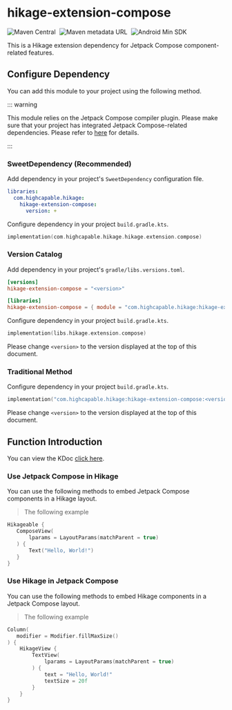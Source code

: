# hikage-extension-compose

![Maven Central](https://img.shields.io/maven-central/v/com.highcapable.hikage/hikage-extension-compose?logo=apachemaven&logoColor=orange&style=flat-square)
<span style="margin-left: 5px"/>
![Maven metadata URL](https://img.shields.io/maven-metadata/v?metadataUrl=https%3A%2F%2Fraw.githubusercontent.com%2FHighCapable%2Fmaven-repository%2Frefs%2Fheads%2Fmain%2Frepository%2Freleases%2Fcom%2Fhighcapable%2Fhikage%2Fhikage-extension-compose%2Fmaven-metadata.xml&logo=apachemaven&logoColor=orange&label=highcapable-maven-releases&style=flat-square)
<span style="margin-left: 5px"/>
![Android Min SDK](https://img.shields.io/badge/Min%20SDK-21-orange?logo=android&style=flat-square)

This is a Hikage extension dependency for Jetpack Compose component-related features.

## Configure Dependency

You can add this module to your project using the following method.

::: warning

This module relies on the Jetpack Compose compiler plugin.
Please make sure that your project has integrated Jetpack Compose-related dependencies.
Please refer to [here](https://developer.android.com/develop/ui/compose/compiler) for details.

:::

### SweetDependency (Recommended)

Add dependency in your project's `SweetDependency` configuration file.

```yaml
libraries:
  com.highcapable.hikage:
    hikage-extension-compose:
      version: +
```

Configure dependency in your project `build.gradle.kts`.

```kotlin
implementation(com.highcapable.hikage.hikage.extension.compose)
```

### Version Catalog

Add dependency in your project's `gradle/libs.versions.toml`.

```toml
[versions]
hikage-extension-compose = "<version>"

[libraries]
hikage-extension-compose = { module = "com.highcapable.hikage:hikage-extension-compose", version.ref = "hikage-extension-compose" }
```

Configure dependency in your project `build.gradle.kts`.

```kotlin
implementation(libs.hikage.extension.compose)
```

Please change `<version>` to the version displayed at the top of this document.

### Traditional Method

Configure dependency in your project `build.gradle.kts`.

```kotlin
implementation("com.highcapable.hikage:hikage-extension-compose:<version>")
```

Please change `<version>` to the version displayed at the top of this document.

## Function Introduction

You can view the KDoc [click here](kdoc://hikage-extension-compose).

### Use Jetpack Compose in Hikage

You can use the following methods to embed Jetpack Compose components in a Hikage layout.

> The following example

```kotlin
Hikageable {
   ComposeView(
       lparams = LayoutParams(matchParent = true)
   ) {
       Text("Hello, World!")
   }
}
```

### Use Hikage in Jetpack Compose

You can use the following methods to embed Hikage components in a Jetpack Compose layout.

> The following example

```kotlin
Column(
   modifier = Modifier.fillMaxSize()
) {
    HikageView {
        TextView(
            lparams = LayoutParams(matchParent = true)
        ) {
            text = "Hello, World!"
            textSize = 20f
        }
    }
}
```